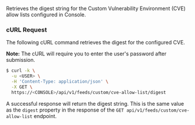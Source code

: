 Retrieves the digest string for the Custom Vulnerability Environment (CVE) allow lists configured in Console.

### cURL Request

The following cURL command retrieves the digest for the configured CVE.

**Note:** The cURL will require you to enter the user's password after submission.

```bash
$ curl -k \
  -u <USER> \
  -H 'Content-Type: application/json' \
  -X GET \
  https://<CONSOLE>/api/v1/feeds/custom/cve-allow-list/digest
```

A successful response will return the digest string. This is the same value as the `digest` property in the response of the `GET api/v1/feeds/custom/cve-allow-list` endpoint.

